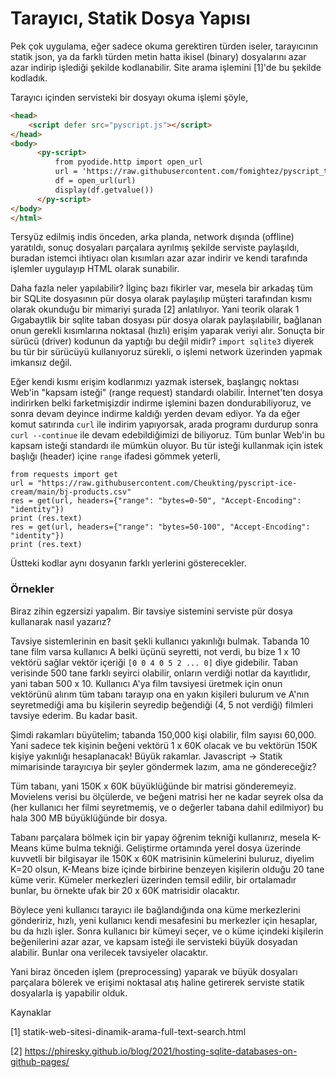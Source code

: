 # Tarayıcı, Statik Dosya Yapısı

Pek çok uygulama, eğer sadece okuma gerektiren türden iseler,
tarayıcının statik json, ya da farklı türden metin hatta ikisel
(binary) dosyalarını azar azar indirip işlediği şekilde
kodlanabilir. Site arama işlemini [1]'de bu şekilde kodladık.

Tarayıcı içinden servisteki bir dosyayı okuma işlemi şöyle,

```html
<head>
    <script defer src="pyscript.js"></script>
</head>
<body>    
      <py-script>
          from pyodide.http import open_url
          url = 'https://raw.githubusercontent.com/fomightez/pyscript_test/main/turtles.csv'
          df = open_url(url)
          display(df.getvalue())
      </py-script>
</body>
</html>
```

Tersyüz edilmiş indis önceden, arka planda, network dışında (offline)
yaratıldı, sonuç dosyaları parçalara ayrılmış şekilde serviste
paylaşıldı, buradan istemci ihtiyacı olan kısımları azar azar indirir
ve kendi tarafında işlemler uygulayıp HTML olarak sunabilir.

Daha fazla neler yapılabilir? İlginç bazı fikirler var, mesela bir
arkadaş tüm bir SQLite dosyasının pür dosya olarak paylaşılıp müşteri
tarafından kısmı olarak okunduğu bir mimariyi şurada [2] anlatılıyor.
Yani teorik olarak 1 Gıgabaytlik bir sqlite taban dosyası pür dosya olarak
paylaşılabilir, bağlanan onun gerekli kısımlarına noktasal (hızlı)
erişim yaparak veriyi alır. Sonuçta bir sürücü (driver) kodunun da
yaptığı bu değil midir? `import sqlite3` diyerek bu tür bir sürücüyü
kullanıyoruz sürekli, o işlemi network üzerinden yapmak imkansız değil.

Eğer kendi kısmı erişim kodlarımızı yazmak istersek, başlangıç noktası
Web'in "kapsam isteği" (range request) standardı olabilir. İnternet'ten
dosya indirirken belki farketmişizdir indirme işlemini bazen dondurabiliyoruz,
ve sonra devam deyince indirme kaldığı yerden devam ediyor. Ya da eğer komut
satırında `curl` ile indirim yapıyorsak, arada programı durdurup sonra
`curl --continue` ile devam edebildiğimizi de biliyoruz.  Tüm bunlar
Web'in bu kapsam isteği standardı ile mümkün oluyor. Bu tür isteği
kullanmak için istek başlığı (header) içine `range` ifadesi gömmek yeterli,

```
from requests import get
url = "https://raw.githubusercontent.com/Cheukting/pyscript-ice-cream/main/bj-products.csv"
res = get(url, headers={"range": "bytes=0-50", "Accept-Encoding": "identity"})
print (res.text)
res = get(url, headers={"range": "bytes=50-100", "Accept-Encoding": "identity"})
print (res.text)
```

Üstteki kodlar aynı dosyanın farklı yerlerini gösterecekler.

### Örnekler

Biraz zihin egzersizi yapalım. Bir tavsiye sistemini serviste pür
dosya kullanarak nasıl yazarız?

Tavsiye sistemlerinin en basit şekli kullanıcı yakınlığı
bulmak. Tabanda 10 tane film varsa kullanıcı A belki üçünü seyretti,
not verdi, bu bize 1 x 10 vektörü sağlar vektör içeriği
`[0 0 4 0 5 2 ... 0]` diye gidebilir.  Taban verisinde 500 tane
farklı seyirci olabilir, onların verdiği notlar da kayıtlıdır,
yani taban 500 x 10. Kullanıcı A'ya film tavsiyesi üretmek için
onun vektörünü alırım tüm tabanı tarayıp ona en yakın kişileri
bulurum ve A'nın seyretmediği ama bu kişilerin seyredip beğendiği
(4, 5 not verdiği) filmleri tavsiye ederim. Bu kadar basit.

Şimdi rakamları büyütelim; tabanda 150,000 kişi olabilir, film sayısı
60,000. Yani sadece tek kişinin beğeni vektörü 1 x 60K olacak ve bu vektörün
150K kişiye yakınlığı hesaplanacak! Büyük rakamlar. Javascript ->
Statik mimarisinde tarayıcıya bir şeyler göndermek lazım, ama ne göndereceğiz?

Tüm tabanı, yani 150K x 60K büyüklüğünde bir matrisi
gönderemeyiz. Movielens verisi bu ölçülerde, ve beğeni matrisi her ne
kadar seyrek olsa da (her kullanıcı her filmi seyretmemiş, ve o
değerler tabana dahil edilmiyor) bu hala 300 MB büyüklüğünde bir dosya.

Tabanı parçalara bölmek için bir yapay öğrenim tekniği kullanırız,
mesela K-Means küme bulma tekniği. Geliştirme ortamında yerel dosya
üzerinde kuvvetli bir bilgisayar ile 150K x 60K matrisinin kümelerini
buluruz, diyelim K=20 olsun, K-Means bize içinde birbirine benzeyen
kişilerin olduğu 20 tane küme verir. Kümeler merkezleri üzerinden
temsil edilir, bir ortalamadır bunlar, bu örnekte ufak bir 20 x 60K
matrisidir olacaktır.

Böylece yeni kullanıcı tarayıcı ile bağlandığında ona küme
merkezlerini göndeririz, hızlı, yeni kullanıcı kendi mesafesini bu
merkezler için hesaplar, bu da hızlı işler. Sonra kullanıcı bir kümeyi
seçer, ve o küme içindeki kişilerin beğenilerini azar azar, ve kapsam
isteği ile servisteki büyük dosyadan alabilir. Bunlar ona verilecek
tavsiyeler olacaktır.

Yani biraz önceden işlem (preprocessing) yaparak ve büyük dosyaları
parçalara bölerek ve erişimi noktasal atış haline getirerek serviste
statik dosyalarla iş yapabilir olduk.

Kaynaklar

[1] statik-web-sitesi-dinamik-arama-full-text-search.html

[2] https://phiresky.github.io/blog/2021/hosting-sqlite-databases-on-github-pages/

